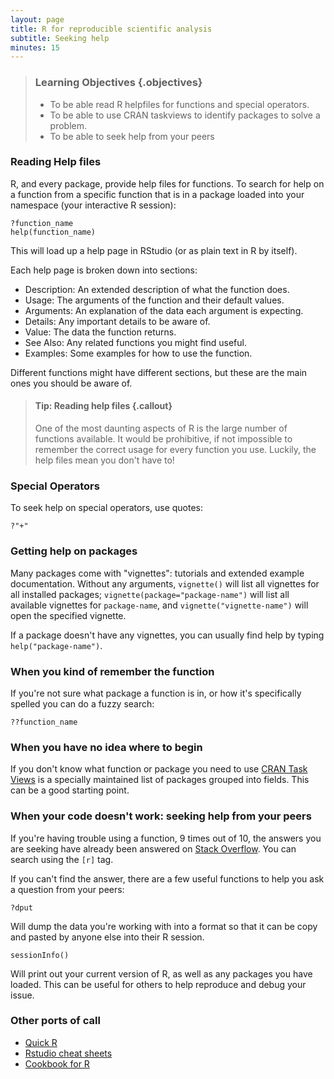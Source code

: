 ```yaml
---
layout: page
title: R for reproducible scientific analysis
subtitle: Seeking help
minutes: 15
---
```


> ### Learning Objectives {.objectives}
>
> * To be able read R helpfiles for functions and special operators.
> * To be able to use CRAN taskviews to identify packages to solve a problem.
> * To be able to seek help from your peers
>

### Reading Help files

R, and every package, provide help files for functions. To search for help on a
function from a specific function that is in a package loaded into your
namespace (your interactive R session):

~~~ {.r}
?function_name
help(function_name)
~~~

This will load up a help page in RStudio (or as plain text in R by itself).

Each help page is broken down into sections:

 - Description: An extended description of what the function does.
 - Usage: The arguments of the function and their default values.
 - Arguments: An explanation of the data each argument is expecting.
 - Details: Any important details to be aware of.
 - Value: The data the function returns.
 - See Also: Any related functions you might find useful.
 - Examples: Some examples for how to use the function.

Different functions might have different sections, but these are the main ones you should be aware of.

> #### Tip: Reading help files {.callout}
>
> One of the most daunting aspects of R is the large number of functions
> available. It would be prohibitive, if not impossible to remember the
> correct usage for every function you use. Luckily, the help files
> mean you don't have to!
>

### Special Operators

To seek help on special operators, use quotes:

~~~ {.r}
?"+"
~~~

### Getting help on packages

Many packages come with "vignettes": tutorials and extended example documentation.
Without any arguments, `vignette()` will list all vignettes for all installed packages;
`vignette(package="package-name")` will list all available vignettes for
`package-name`, and `vignette("vignette-name")` will open the specified vignette.

If a package doesn't have any vignettes, you can usually find help by typing
`help("package-name")`.

### When you kind of remember the function

If you're not sure what package a function is in, or how it's specifically spelled you can do a fuzzy search:

~~~ {.r}
??function_name
~~~

### When you have no idea where to begin

If you don't know what function or package you need to use
[CRAN Task Views](http://cran.at.r-project.org/web/views)
is a specially maintained list of packages grouped into
fields. This can be a good starting point.

### When your code doesn't work: seeking help from your peers

If you're having trouble using a function, 9 times out of 10,
the answers you are seeking have already been answered on
[Stack Overflow](http://stackoverflow.com/). You can search using
the `[r]` tag.

If you can't find the answer, there are a few useful functions to
help you ask a question from your peers:

~~~ {.r}
?dput
~~~

Will dump the data you're working with into a format so that it can
be copy and pasted by anyone else into their R session.

~~~ {.r}
sessionInfo()
~~~

Will print out your current version of R, as well as any packages you
have loaded. This can be useful for others to help reproduce and debug
your issue.

### Other ports of call

* [Quick R](http://www.statmethods.net/)
* [Rstudio cheat sheets](http://www.rstudio.com/resources/cheatsheets/)
* [Cookbook for R](http://www.cookbook-r.com/)
